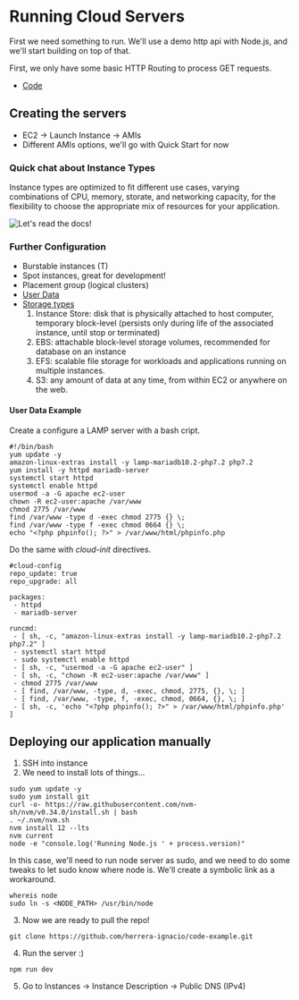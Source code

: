 # Running Cloud Servers

First we need something to run. We'll use a demo http api with Node.js, and we'll start building on top of that.

First, we only have some basic HTTP Routing to process GET requests.

* [Code]()

## Creating the servers

* EC2 -> Launch Instance -> AMIs
* Different AMIs options, we'll go with Quick Start for now

### Quick chat about Instance Types

Instance types are optimized to fit different use cases, varying combinations of CPU, memory, storate, and networking capacity, for the flexibility to choose the appropriate mix of resources for your application.

![Let's read the docs!](https://aws.amazon.com/ec2/instance-types/)

### Further Configuration

* Burstable instances (T)
* Spot instances, great for development!
* Placement group (logical clusters)
* [User Data](https://docs.aws.amazon.com/AWSEC2/latest/UserGuide/user-data.html)
* [Storage types](https://docs.aws.amazon.com/AWSEC2/latest/UserGuide/Storage.html?icmpid=docs_ec2_console)
	1. Instance Store: disk that is physically attached to host computer, temporary block-level (persists only during life of the associated instance, until stop or terminated)
	2. EBS: attachable block-level storage volumes, recommended for database on an instance
	3. EFS: scalable file storage for workloads and applications running on multiple instances.
	4. S3: any amount of data at any time, from within EC2 or anywhere on the web.


#### User Data Example

Create a configure a LAMP server with a bash cript.

```
#!/bin/bash
yum update -y
amazon-linux-extras install -y lamp-mariadb10.2-php7.2 php7.2
yum install -y httpd mariadb-server
systemctl start httpd
systemctl enable httpd
usermod -a -G apache ec2-user
chown -R ec2-user:apache /var/www
chmod 2775 /var/www
find /var/www -type d -exec chmod 2775 {} \;
find /var/www -type f -exec chmod 0664 {} \;
echo "<?php phpinfo(); ?>" > /var/www/html/phpinfo.php
```

Do the same with _cloud-init_ directives.

```
#cloud-config
repo_update: true
repo_upgrade: all

packages:
 - httpd
 - mariadb-server

runcmd:
 - [ sh, -c, "amazon-linux-extras install -y lamp-mariadb10.2-php7.2 php7.2" ]
 - systemctl start httpd
 - sudo systemctl enable httpd
 - [ sh, -c, "usermod -a -G apache ec2-user" ]
 - [ sh, -c, "chown -R ec2-user:apache /var/www" ]
 - chmod 2775 /var/www
 - [ find, /var/www, -type, d, -exec, chmod, 2775, {}, \; ]
 - [ find, /var/www, -type, f, -exec, chmod, 0664, {}, \; ]
 - [ sh, -c, 'echo "<?php phpinfo(); ?>" > /var/www/html/phpinfo.php' ]
```

## Deploying our application manually

1. SSH into instance
2. We need to install lots of things...

```
sudo yum update -y
sudo yum install git
curl -o- https://raw.githubusercontent.com/nvm-sh/nvm/v0.34.0/install.sh | bash
. ~/.nvm/nvm.sh
nvm install 12 --lts
nvm current
node -e "console.log('Running Node.js ' + process.version)"
```

In this case, we'll need to run node server as sudo, and we need to do some tweaks to let sudo know where node is. We'll create a symbolic link as a workaround.

```
whereis node
sudo ln -s <NODE_PATH> /usr/bin/node
```

3. Now we are ready to pull the repo!

```
git clone https://github.com/herrera-ignacio/code-example.git
```

4. Run the server :)

```
npm run dev
```

5. Go to Instances -> Instance Description -> Public DNS (IPv4)
